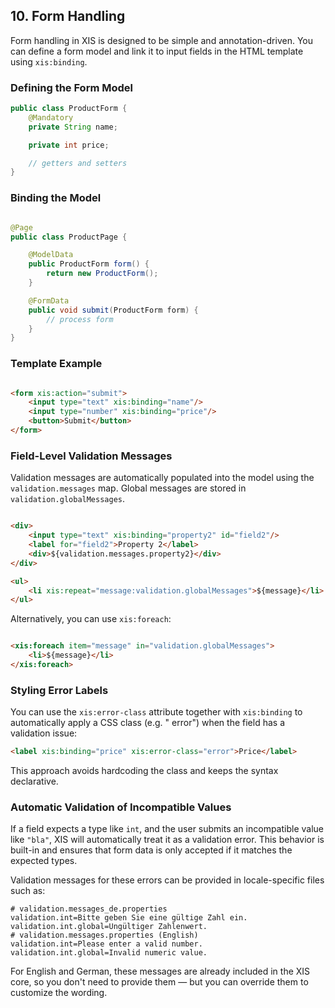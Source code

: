 ## 10. Form Handling

Form handling in XIS is designed to be simple and annotation-driven. You can define a form model and link it to input
fields in the HTML template using `xis:binding`.

### Defining the Form Model

```java
public class ProductForm {
    @Mandatory
    private String name;

    private int price;

    // getters and setters
}
```

### Binding the Model

```java

@Page
public class ProductPage {

    @ModelData
    public ProductForm form() {
        return new ProductForm();
    }

    @FormData
    public void submit(ProductForm form) {
        // process form
    }
}
```

### Template Example

```html

<form xis:action="submit">
    <input type="text" xis:binding="name"/>
    <input type="number" xis:binding="price"/>
    <button>Submit</button>
</form>
```

### Field-Level Validation Messages

Validation messages are automatically populated into the model using the `validation.messages` map. Global messages are
stored in `validation.globalMessages`.

```html

<div>
    <input type="text" xis:binding="property2" id="field2"/>
    <label for="field2">Property 2</label>
    <div>${validation.messages.property2}</div>
</div>

<ul>
    <li xis:repeat="message:validation.globalMessages">${message}</li>
</ul>
```

Alternatively, you can use `xis:foreach`:

```html

<xis:foreach item="message" in="validation.globalMessages">
    <li>${message}</li>
</xis:foreach>
```

### Styling Error Labels

You can use the `xis:error-class` attribute together with `xis:binding` to automatically apply a CSS class (e.g. "
error")
when the field has a validation issue:

```html
<label xis:binding="price" xis:error-class="error">Price</label>
```

This approach avoids hardcoding the class and keeps the syntax declarative.

### Automatic Validation of Incompatible Values

If a field expects a type like `int`, and the user submits an incompatible value like `"bla"`, XIS will automatically
treat it as a validation error. This behavior is built-in and ensures that form data is only accepted if it matches the
expected types.

Validation messages for these errors can be provided in locale-specific files such as:

```properties
# validation.messages_de.properties
validation.int=Bitte geben Sie eine gültige Zahl ein.
validation.int.global=Ungültiger Zahlenwert.
# validation.messages.properties (English)
validation.int=Please enter a valid number.
validation.int.global=Invalid numeric value.
```

For English and German, these messages are already included in the XIS core, so you don't need to provide them — but you
can override them to customize the wording.
